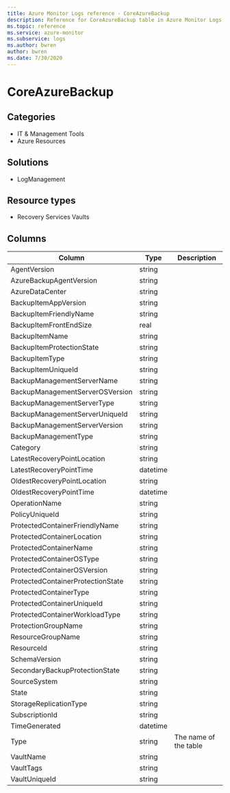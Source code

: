 ```yaml
---
title: Azure Monitor Logs reference - CoreAzureBackup
description: Reference for CoreAzureBackup table in Azure Monitor Logs.
ms.topic: reference
ms.service: azure-monitor
ms.subservice: logs
ms.author: bwren
author: bwren
ms.date: 7/30/2020
---
```


# CoreAzureBackup

 

## Categories

- IT & Management Tools
- Azure Resources
## Solutions

- LogManagement
## Resource types

- Recovery Services Vaults




## Columns

|Column|Type|Description|
|---|---|---|
|AgentVersion|string||
|AzureBackupAgentVersion|string||
|AzureDataCenter|string||
|BackupItemAppVersion|string||
|BackupItemFriendlyName|string||
|BackupItemFrontEndSize|real||
|BackupItemName|string||
|BackupItemProtectionState|string||
|BackupItemType|string||
|BackupItemUniqueId|string||
|BackupManagementServerName|string||
|BackupManagementServerOSVersion|string||
|BackupManagementServerType|string||
|BackupManagementServerUniqueId|string||
|BackupManagementServerVersion|string||
|BackupManagementType|string||
|Category|string||
|LatestRecoveryPointLocation|string||
|LatestRecoveryPointTime|datetime||
|OldestRecoveryPointLocation|string||
|OldestRecoveryPointTime|datetime||
|OperationName|string||
|PolicyUniqueId|string||
|ProtectedContainerFriendlyName|string||
|ProtectedContainerLocation|string||
|ProtectedContainerName|string||
|ProtectedContainerOSType|string||
|ProtectedContainerOSVersion|string||
|ProtectedContainerProtectionState|string||
|ProtectedContainerType|string||
|ProtectedContainerUniqueId|string||
|ProtectedContainerWorkloadType|string||
|ProtectionGroupName|string||
|ResourceGroupName|string||
|ResourceId|string||
|SchemaVersion|string||
|SecondaryBackupProtectionState|string||
|SourceSystem|string||
|State|string||
|StorageReplicationType|string||
|SubscriptionId|string||
|TimeGenerated|datetime||
|Type|string|The name of the table|
|VaultName|string||
|VaultTags|string||
|VaultUniqueId|string||
